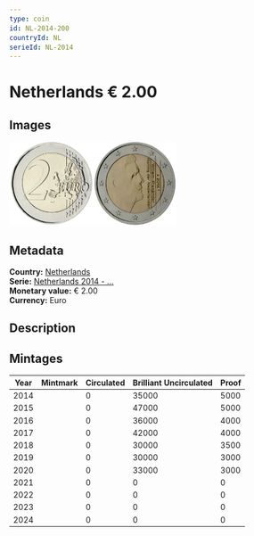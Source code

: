 ```yaml
---
type: coin
id: NL-2014-200
countryId: NL
serieId: NL-2014
---
```


# Netherlands € 2.00

## Images

<img src="../../../Images/common-2007-200.webp" height="150" alt="Front image"><img src="Images/netherlands-2014-200.webp" height="150" alt="Back image">

## Metadata

**Country:** [Netherlands](../index.md)\
**Serie:** [Netherlands 2014 - ...](index.md)\
**Monetary value:** € 2.00\
**Currency:** Euro

## Description

## Mintages

| Year | Mintmark | Circulated | Brilliant Uncirculated | Proof |
| ---- | -------- | ---------- | ---------------------- | ----- |
| 2014 |          | 0          | 35000                  | 5000  |
| 2015 |          | 0          | 47000                  | 5000  |
| 2016 |          | 0          | 36000                  | 4000  |
| 2017 |          | 0          | 42000                  | 4000  |
| 2018 |          | 0          | 30000                  | 3500  |
| 2019 |          | 0          | 30000                  | 3000  |
| 2020 |          | 0          | 33000                  | 3000  |
| 2021 |          | 0          | 0                      | 0     |
| 2022 |          | 0          | 0                      | 0     |
| 2023 |          | 0          | 0                      | 0     |
| 2024 |          | 0          | 0                      | 0     |
